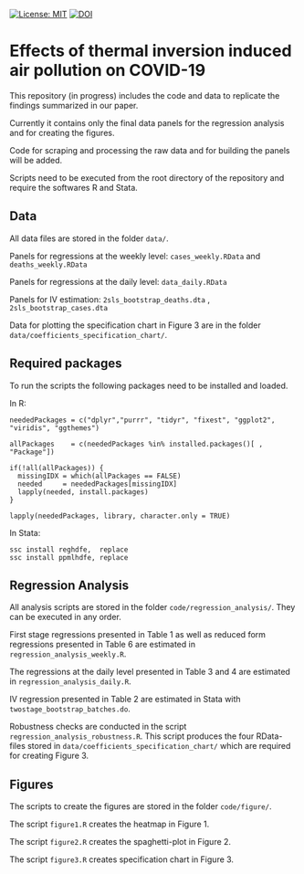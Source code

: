 [![License: MIT](https://img.shields.io/badge/License-MIT-yellow.svg)](https://opensource.org/licenses/MIT) [![DOI](https://zenodo.org/badge/284738650.svg)](https://zenodo.org/badge/latestdoi/284738650)

# Effects of thermal inversion induced air pollution on COVID-19
This repository (in progress) includes the code and data to replicate the findings summarized in our paper. 

Currently it contains only the final data panels for the regression analysis and for creating the figures. 

Code for scraping and processing the raw data and for building the panels  will be added.

Scripts need to be executed from the root directory of the repository and require the softwares R and Stata. 



## Data

All data files are stored in the folder `data/`.

Panels for regressions at the weekly level: `cases_weekly.RData` and `deaths_weekly.RData ` 

Panels for regressions at the daily level: `data_daily.RData`

Panels for IV estimation: `2sls_bootstrap_deaths.dta` , `2sls_bootstrap_cases.dta`

Data for plotting the specification chart in Figure 3 are in the folder `data/coefficients_specification_chart/`.



## Required packages

To run the scripts the following packages need to be installed and loaded.

In R:

```
neededPackages = c("dplyr","purrr", "tidyr", "fixest", "ggplot2", "viridis", "ggthemes") 

allPackages    = c(neededPackages %in% installed.packages()[ , "Package"])

if(!all(allPackages)) {
  missingIDX = which(allPackages == FALSE)
  needed     = neededPackages[missingIDX]
  lapply(needed, install.packages)
}

lapply(neededPackages, library, character.only = TRUE)
```

In Stata: 

```
ssc install reghdfe,  replace
ssc install ppmlhdfe, replace
```



## Regression Analysis

All analysis scripts are stored in the folder `code/regression_analysis/`. They can be executed in any order. 

First stage regressions presented in Table 1 as well as reduced form regressions presented in Table 6  are estimated in `regression_analysis_weekly.R`.

The regressions at the daily level presented in Table 3 and 4 are estimated in `regression_analysis_daily.R`.

IV regression presented in Table 2 are estimated in Stata  with `twostage_bootstrap_batches.do`.

Robustness checks are conducted in the script `regression_analysis_robustness.R`.  This script produces the four RData-files stored in `data/coefficients_specification_chart/` which are required for creating Figure 3. 



## Figures

The scripts to create the figures are stored in the folder `code/figure/`. 

The script `figure1.R` creates the heatmap in Figure 1.

The script `figure2.R` creates the spaghetti-plot in Figure 2.

The script `figure3.R` creates specification chart in Figure 3.


